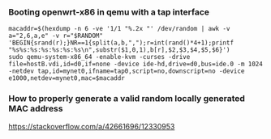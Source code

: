 ### Booting openwrt-x86 in qemu with a tap interface
```shell
macaddr=$(hexdump -n 6 -ve '1/1 "%.2x "' /dev/random | awk -v a="2,6,a,e" -v r="$RANDOM" 'BEGIN{srand(r);}NR==1{split(a,b,",");r=int(rand()*4+1);printf "%s%s:%s:%s:%s:%s:%s\n",substr($1,0,1),b[r],$2,$3,$4,$5,$6}')
sudo qemu-system-x86_64 -enable-kvm -curses -drive file=hostB.vdi,id=d0,if=none -device ide-hd,drive=d0,bus=ide.0 -m 1024 -netdev tap,id=mynet0,ifname=tap0,script=no,downscript=no -device e1000,netdev=mynet0,mac=$macaddr
```

### How to properly generate a valid random locally generated MAC address
https://stackoverflow.com/a/42661696/12330953  
